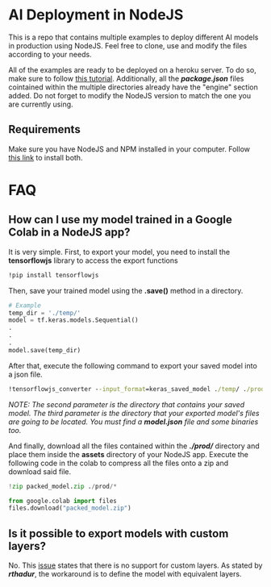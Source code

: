 # AI Deployment in NodeJS
This is a repo that contains multiple examples to deploy different AI models in production using NodeJS.
Feel free to clone, use and modify the files according to your needs.

All of the examples are ready to be deployed on a heroku server. To do so, make sure to follow [this tutorial](https://devcenter.heroku.com/articles/deploying-nodejs).
Additionally, all the *__package.json__* files cointained within the multiple directories already have the "engine" section added. Do not forget to modify the NodeJS version to match the one you are currently using.

## Requirements
Make sure you have NodeJS and NPM installed in your computer. Follow [this link](https://nodejs.org/es/download/) to install both.

# FAQ

## How can I use my model trained in a Google Colab in a NodeJS app?
It is very simple.
First, to export your model, you need to install the __tensorflowjs__ library to access the export functions

```bat
!pip install tensorflowjs
```

Then, save your trained model using the __.save()__ method in a directory.

```python
# Example
temp_dir = './temp/'
model = tf.keras.models.Sequential()
.
.
.
model.save(temp_dir)
```

After that, execute the following command to export your saved model into a json file.

```bat
!tensorflowjs_converter --input_format=keras_saved_model ./temp/ ./prod/
```

*NOTE: The second parameter is the directory that contains your saved model. The third parameter is the directory that your exported model's files are going to be located. You must find a __model.json__ file and some binaries too.*

And finally, download all the files contained within the *__./prod/__* directory and place them inside the __assets__ directory of your NodeJS app. Execute the following code in the colab to compress all the files onto a zip and download said file.

```python
!zip packed_model.zip ./prod/*

from google.colab import files
files.download("packed_model.zip")
```

## Is it possible to export models with custom layers?
No. This [issue](https://github.com/tensorflow/tfjs/issues/2721) states that there is no support for custom layers. As stated by *__rthadur__*, the workaround is to define the model with equivalent layers. 